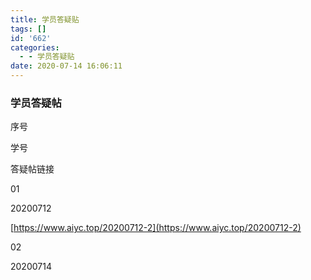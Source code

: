 ```yaml
---
title: 学员答疑贴
tags: []
id: '662'
categories:
  - - 学员答疑贴
date: 2020-07-14 16:06:11
---
```


### 学员答疑帖

序号

学号

答疑帖链接

01

20200712

[https://www.aiyc.top/20200712-2](https://www.aiyc.top/20200712-2)

02

20200714